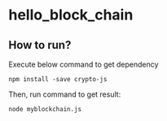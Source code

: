 # hello_block_chain

## How to run?

Execute below command to get dependency 

```npm install -save crypto-js``` 

Then, run command to get result:

```node myblockchain.js```
